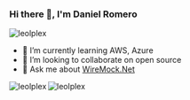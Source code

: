 


### Hi there 👋, I'm Daniel Romero
<p align="left"> <img src="https://komarev.com/ghpvc/?username=leolplex" alt="leolplex" /> </p>

- 🌱 I’m currently learning AWS, Azure
- 👯 I’m looking to collaborate on open source
- 💬 Ask me about [WireMock.Net](https://github.com/WireMock-Net/WireMock.Net)

<img align="left" src="https://github-readme-stats.vercel.app/api/top-langs/?username=leolplex&layout=compact" alt="leolplex" />

<img align="center" src="https://github-readme-stats.vercel.app/api?username=leolplex&show_icons=true" alt="leolplex" />


<!--
**leolplex/leolplex** is a ✨ _special_ ✨ repository because its `README.md` (this file) appears on your GitHub profile.

Here are some ideas to get you started:

- 🔭 I’m currently working on ...
- 🌱 I’m currently learning ...
- 👯 I’m looking to collaborate on ...
- 🤔 I’m looking for help with ...
- 💬 Ask me about ...
- 📫 How to reach me: ...
- 😄 Pronouns: ...
- ⚡ Fun fact: ...
-->
